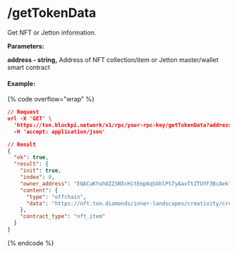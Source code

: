 # /getTokenData

Get NFT or Jetton information.



**Parameters:**

**address - string,** Address of NFT collection/item or Jetton master/wallet smart contract

#### Example:

{% code overflow="wrap" %}
```json
// Request
url -X 'GET' \
  'https://ton.blockpi.network/v1/rpc/your-rpc-key/getTokenData?address=EQCgH4od_xrY2pviA7MI30zdKG6z-7d2mh79Ki4GRVwRfHXM' \
  -H 'accept: application/json'

// Result
{
  "ok": true,
  "result": {
    "init": true,
    "index": 0,
    "owner_address": "EQACaKYuhOZZSN5cHitEmp6qSOhlPS7yAavTtZTUYF3BcAek",
    "content": {
      "type": "offchain",
      "data": "https://nft.ton.diamonds/inner-landscapes/creativity/creativity.json"
    },
    "contract_type": "nft_item"
  }
}
```
{% endcode %}
